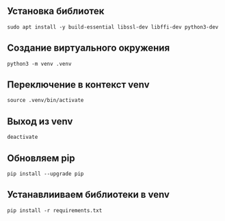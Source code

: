 ## Установка библиотек
```sudo apt install -y python3-venv \
sudo apt install -y build-essential libssl-dev libffi-dev python3-dev
```
## Создание виртуального окружения
```python3 -m venv .venv```

## Переключение в контекст venv
```source .venv/bin/activate```

## Выход из venv
`deactivate`

## Обновляем pip
`pip install --upgrade pip`

## Устанавлииваем библиотеки в venv
`pip install -r requirements.txt`
